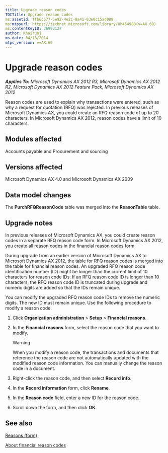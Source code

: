 ```yaml
---
title: Upgrade reason codes
TOCTitle: Upgrade reason codes
ms:assetid: ffb6c577-5e92-4e2c-8a41-03e0c15ad088
ms:mtpsurl: https://technet.microsoft.com/library/Hh454988(v=AX.60)
ms:contentKeyID: 36993127
author: Khairunj
ms.date: 04/18/2014
mtps_version: v=AX.60
---
```


# Upgrade reason codes 


_**Applies To:** Microsoft Dynamics AX 2012 R3, Microsoft Dynamics AX 2012 R2, Microsoft Dynamics AX 2012 Feature Pack, Microsoft Dynamics AX 2012_

Reason codes are used to explain why transactions were entered, such as why a request for quotation (RFQ) was rejected. In previous releases of Microsoft Dynamics AX, you could create an RFQ reason code of up to 20 characters. In Microsoft Dynamics AX 2012, reason codes have a limit of 10 characters.

## Modules affected

Accounts payable and Procurement and sourcing

## Versions affected

Microsoft Dynamics AX 4.0 and Microsoft Dynamics AX 2009

## Data model changes

The **PurchRFQReasonCode** table was merged into the **ReasonTable** table.

## Upgrade notes

In previous releases of Microsoft Dynamics AX, you could create reason codes in a separate RFQ reason code form. In Microsoft Dynamics AX 2012, you create all reason codes in the financial reason codes form.

During upgrade from an earlier version of Microsoft Dynamics AX to Microsoft Dynamics AX 2012, the table for RFQ reason codes is merged into the table for financial reason codes. An upgraded RFQ reason code identification number (ID) might be longer than the current limit of 10 characters for reason code IDs. If an RFQ reason code ID is longer than 10 characters, the RFQ reason code ID is truncated during upgrade and numeric digits are added so that the IDs remain unique.

You can modify the upgraded RFQ reason code IDs to remove the numeric digits. The new ID must remain unique. Use the following procedure to modify a reason code.

1.  Click **Organization administration** \> **Setup** \> **Financial reasons**.

2.  In the **Financial reasons** form, select the reason code that you want to modify.
    

    > [!WARNING]
    > <P>When you modify a reason code, the transactions and documents that reference the reason code are not automatically updated with the modified reason code information. You can manually change the reason code in a document.</P>



3.  Right-click the reason code, and then select **Record info**.

4.  In the **Record information** form, click **Rename**.

5.  In the **Reason code** field, enter a new ID for the reason code.

6.  Scroll down the form, and then click **OK**.

## See also

[Reasons (form)](https://technet.microsoft.com/library/hh209362\(v=ax.60\))

[About financial reason codes](about-financial-reason-codes.md)

  


